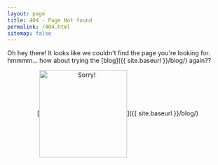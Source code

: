 ```yaml
---
layout: page
title: 404 - Page Not found
permalink: /404.html
sitemap: false
---
```


Oh hey there! It looks like we couldn't find the page you're looking for. hmmmm... how about trying the [blog]({{ site.baseurl }}/blog/) again??

  <p align="center">
  [<img src="{{ site.baseurl }}/images/sorry.JPG" alt="Sorry!" align ="center" style="width: 200px;"/>]({{ site.baseurl }}/blog/)
  
  </p>
